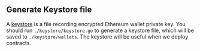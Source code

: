 ## Generate Keystore file
A [keystore](https://goethereumbook.org/keystore/) is a file recording encrypted Ethereum wallet private key. You should run `./keystore/keystore.go` to generate a keystore file, which will be saved to `./keystore/wallets`.
The keystore will be useful when we deploy contracts.
